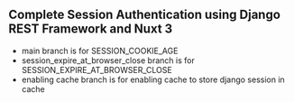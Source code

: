 ## Complete Session Authentication using Django REST Framework and Nuxt 3 
- main branch is for SESSION_COOKIE_AGE 
- session_expire_at_browser_close branch is for SESSION_EXPIRE_AT_BROWSER_CLOSE
- enabling cache branch is for enabling cache to store django session in cache
